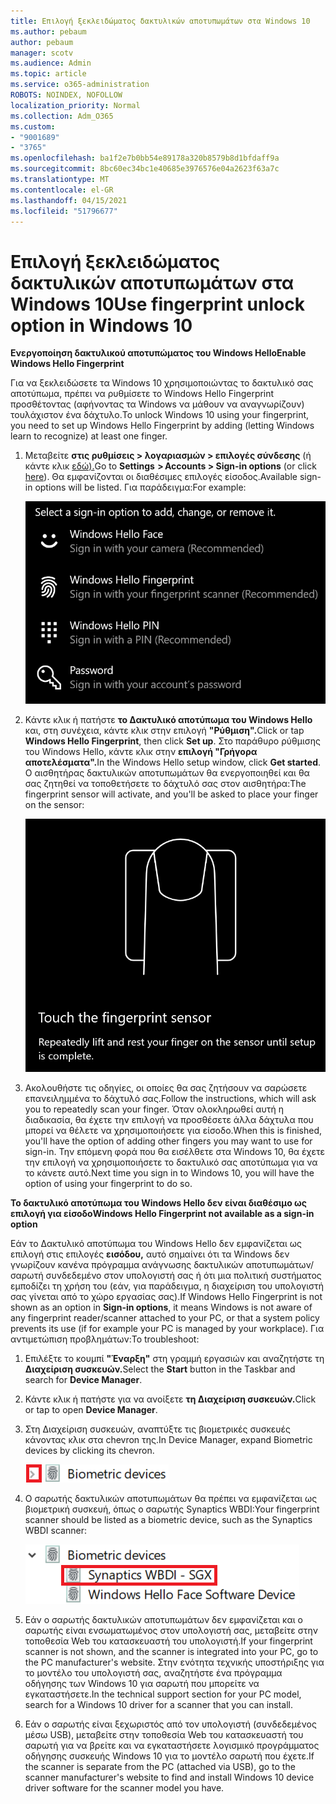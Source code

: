 ```yaml
---
title: Επιλογή ξεκλειδώματος δακτυλικών αποτυπωμάτων στα Windows 10
ms.author: pebaum
author: pebaum
manager: scotv
ms.audience: Admin
ms.topic: article
ms.service: o365-administration
ROBOTS: NOINDEX, NOFOLLOW
localization_priority: Normal
ms.collection: Adm_O365
ms.custom:
- "9001689"
- "3765"
ms.openlocfilehash: ba1f2e7b0bb54e89178a320b8579b8d1bfdaff9a
ms.sourcegitcommit: 8bc60ec34bc1e40685e3976576e04a2623f63a7c
ms.translationtype: MT
ms.contentlocale: el-GR
ms.lasthandoff: 04/15/2021
ms.locfileid: "51796677"
---
```

# <a name="use-fingerprint-unlock-option-in-windows-10"></a><span data-ttu-id="fafee-102">Επιλογή ξεκλειδώματος δακτυλικών αποτυπωμάτων στα Windows 10</span><span class="sxs-lookup"><span data-stu-id="fafee-102">Use fingerprint unlock option in Windows 10</span></span>

<span data-ttu-id="fafee-103">**Ενεργοποίηση δακτυλικού αποτυπώματος του Windows Hello**</span><span class="sxs-lookup"><span data-stu-id="fafee-103">**Enable Windows Hello Fingerprint**</span></span>

<span data-ttu-id="fafee-104">Για να ξεκλειδώσετε τα Windows 10 χρησιμοποιώντας το δακτυλικό σας αποτύπωμα, πρέπει να ρυθμίσετε το Windows Hello Fingerprint προσθέτοντας (αφήνοντας τα Windows να μάθουν να αναγνωρίζουν) τουλάχιστον ένα δάχτυλο.</span><span class="sxs-lookup"><span data-stu-id="fafee-104">To unlock Windows 10 using your fingerprint, you need to set up Windows Hello Fingerprint by adding (letting Windows learn to recognize) at least one finger.</span></span> 

1. <span data-ttu-id="fafee-105">Μεταβείτε **στις ρυθμίσεις > λογαριασμών > επιλογές σύνδεσης** (ή κάντε κλικ [εδώ).](ms-settings:signinoptions?activationSource=GetHelp)</span><span class="sxs-lookup"><span data-stu-id="fafee-105">Go to **Settings  > Accounts > Sign-in options** (or click [here](ms-settings:signinoptions?activationSource=GetHelp)).</span></span> <span data-ttu-id="fafee-106">Θα εμφανίζονται οι διαθέσιμες επιλογές είσοδος.</span><span class="sxs-lookup"><span data-stu-id="fafee-106">Available sign-in options will be listed.</span></span> <span data-ttu-id="fafee-107">Για παράδειγμα:</span><span class="sxs-lookup"><span data-stu-id="fafee-107">For example:</span></span>

    ![Επιλογές είσοδος.](media/sign-in-options.png)

2. <span data-ttu-id="fafee-109">Κάντε κλικ ή πατήστε **το Δακτυλικό αποτύπωμα του Windows Hello** και, στη συνέχεια, κάντε κλικ στην επιλογή **"Ρύθμιση".**</span><span class="sxs-lookup"><span data-stu-id="fafee-109">Click or tap **Windows Hello Fingerprint**, then click **Set up**.</span></span> <span data-ttu-id="fafee-110">Στο παράθυρο ρύθμισης του Windows Hello, κάντε κλικ στην **επιλογή "Γρήγορα αποτελέσματα".**</span><span class="sxs-lookup"><span data-stu-id="fafee-110">In the Windows Hello setup window, click **Get started**.</span></span> <span data-ttu-id="fafee-111">Ο αισθητήρας δακτυλικών αποτυπωμάτων θα ενεργοποιηθεί και θα σας ζητηθεί να τοποθετήσετε το δάχτυλό σας στον αισθητήρα:</span><span class="sxs-lookup"><span data-stu-id="fafee-111">The fingerprint sensor will activate, and you'll be asked to place your finger on the sensor:</span></span>

   ![Αισθητήρας δακτυλικών αποτυπωμάτων.](media/fingerprint-sensor.png)

3. <span data-ttu-id="fafee-113">Ακολουθήστε τις οδηγίες, οι οποίες θα σας ζητήσουν να σαρώσετε επανειλημμένα το δάχτυλό σας.</span><span class="sxs-lookup"><span data-stu-id="fafee-113">Follow the instructions, which will ask you to repeatedly scan your finger.</span></span> <span data-ttu-id="fafee-114">Όταν ολοκληρωθεί αυτή η διαδικασία, θα έχετε την επιλογή να προσθέσετε άλλα δάχτυλα που μπορεί να θέλετε να χρησιμοποιήσετε για είσοδο.</span><span class="sxs-lookup"><span data-stu-id="fafee-114">When this is finished, you'll have the option of adding other fingers you may want to use for sign-in.</span></span> <span data-ttu-id="fafee-115">Την επόμενη φορά που θα εισέλθετε στα Windows 10, θα έχετε την επιλογή να χρησιμοποιήσετε το δακτυλικό σας αποτύπωμα για να το κάνετε αυτό.</span><span class="sxs-lookup"><span data-stu-id="fafee-115">Next time you sign in to Windows 10, you will have the option of using your fingerprint to do so.</span></span>

<span data-ttu-id="fafee-116">**Το δακτυλικό αποτύπωμα του Windows Hello δεν είναι διαθέσιμο ως επιλογή για είσοδο**</span><span class="sxs-lookup"><span data-stu-id="fafee-116">**Windows Hello Fingerprint not available as a sign-in option**</span></span>

<span data-ttu-id="fafee-117">Εάν το Δακτυλικό αποτύπωμα του Windows Hello δεν εμφανίζεται ως επιλογή στις επιλογές **εισόδου,** αυτό σημαίνει ότι τα Windows δεν γνωρίζουν κανένα πρόγραμμα ανάγνωσης δακτυλικών αποτυπωμάτων/σαρωτή συνδεδεμένο στον υπολογιστή σας ή ότι μια πολιτική συστήματος εμποδίζει τη χρήση του (εάν, για παράδειγμα, η διαχείριση του υπολογιστή σας γίνεται από το χώρο εργασίας σας).</span><span class="sxs-lookup"><span data-stu-id="fafee-117">If Windows Hello Fingerprint is not shown as an option in **Sign-in options**, it means Windows is not aware of any fingerprint reader/scanner attached to your PC, or that a system policy prevents its use (if for example your PC is managed by your workplace).</span></span> <span data-ttu-id="fafee-118">Για αντιμετώπιση προβλημάτων:</span><span class="sxs-lookup"><span data-stu-id="fafee-118">To troubleshoot:</span></span> 

1. <span data-ttu-id="fafee-119">Επιλέξτε το κουμπί **"Έναρξη"** στη γραμμή εργασιών και αναζητήστε τη **Διαχείριση συσκευών.**</span><span class="sxs-lookup"><span data-stu-id="fafee-119">Select the **Start** button in the Taskbar and search for **Device Manager**.</span></span>

2. <span data-ttu-id="fafee-120">Κάντε κλικ ή πατήστε για να ανοίξετε **τη Διαχείριση συσκευών.**</span><span class="sxs-lookup"><span data-stu-id="fafee-120">Click or tap to open **Device Manager**.</span></span>

3. <span data-ttu-id="fafee-121">Στη Διαχείριση συσκευών, αναπτύξτε τις βιομετρικές συσκευές κάνοντας κλικ στα chevron της.</span><span class="sxs-lookup"><span data-stu-id="fafee-121">In Device Manager, expand Biometric devices by clicking its chevron.</span></span>

   ![Βιομετρικές συσκευές.](media/biometric-devices.png)

4. <span data-ttu-id="fafee-123">Ο σαρωτής δακτυλικών αποτυπωμάτων θα πρέπει να εμφανίζεται ως βιομετρική συσκευή, όπως ο σαρωτής Synaptics WBDI:</span><span class="sxs-lookup"><span data-stu-id="fafee-123">Your fingerprint scanner should be listed as a biometric device, such as the Synaptics WBDI scanner:</span></span>

   ![Βιομετρικές συσκευές.](media/biometric-devices-expanded.png)

5. <span data-ttu-id="fafee-125">Εάν ο σαρωτής δακτυλικών αποτυπωμάτων δεν εμφανίζεται και ο σαρωτής είναι ενσωματωμένος στον υπολογιστή σας, μεταβείτε στην τοποθεσία Web του κατασκευαστή του υπολογιστή.</span><span class="sxs-lookup"><span data-stu-id="fafee-125">If your fingerprint scanner is not shown, and the scanner is integrated into your PC, go to the PC manufacturer's website.</span></span> <span data-ttu-id="fafee-126">Στην ενότητα τεχνικής υποστήριξης για το μοντέλο του υπολογιστή σας, αναζητήστε ένα πρόγραμμα οδήγησης των Windows 10 για σαρωτή που μπορείτε να εγκαταστήσετε.</span><span class="sxs-lookup"><span data-stu-id="fafee-126">In the technical support section for your PC model, search for a Windows 10 driver for a scanner that you can install.</span></span>

6. <span data-ttu-id="fafee-127">Εάν ο σαρωτής είναι ξεχωριστός από τον υπολογιστή (συνδεδεμένος μέσω USB), μεταβείτε στην τοποθεσία Web του κατασκευαστή του σαρωτή για να βρείτε και να εγκαταστήσετε λογισμικό προγράμματος οδήγησης συσκευής Windows 10 για το μοντέλο σαρωτή που έχετε.</span><span class="sxs-lookup"><span data-stu-id="fafee-127">If the scanner is separate from the PC (attached via USB), go to the scanner manufacturer's website to find and install Windows 10 device driver software for the scanner model you have.</span></span>
